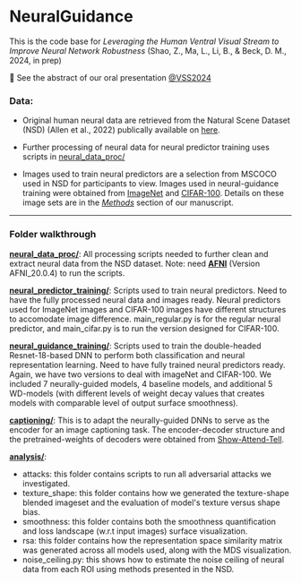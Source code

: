 # NeuralGuidance

This is the code base for *Leveraging the Human Ventral Visual Stream to Improve Neural Network Robustness* 
(Shao, Z., Ma, L., Li, B., & Beck, D. M., 2024, in prep)

:tada: See the abstract of our oral presentation [@VSS2024](https://www.visionsciences.org/talk-session/?id=164)

[//]: # (### figure)

[//]: # (### Abstract)

### Data:
- Original human neural data are retrieved from the Natural Scene Dataset (NSD) (Allen et al., 2022) publically available on [here](https://naturalscenesdataset.org/).

- Further processing of neural data for neural predictor training uses scripts in [neural_data_proc/](./neural_data_proc)

- Images used to train neural predictors are a selection from MSCOCO used in NSD for participants to view. Images used in neural-guidance training were obtained from [ImageNet](https://www.image-net.org/download.php) and [CIFAR-100](https://www.cs.toronto.edu/~kriz/cifar.html). Details on these image sets are in the [*Methods*]() section of our manuscript.

[//]: # (- Fully trained weights of neural predictors used in our experiment have also been made available [here]&#40;https://osf.io&#41;. )


***
### Folder walkthrough

[**neural_data_proc/**](./neural_data_proc): 
All processing scripts needed to further clean and extract neural data from the NSD dataset.
Note: need [**AFNI**](https://afni.nimh.nih.gov/pub/dist/doc/htmldoc/background_install/main_toc.html) (Version AFNI_20.0.4) to run the scripts.

[**neural_predictor_training/**](./neural_predictor_training): 
Scripts used to train neural predictors. Need to have the fully processed neural data and images ready. 
Neural predictors used for ImageNet images and CIFAR-100 images have different structures to accomodate image difference. 
main_regular.py is for the regular neural predictor, and main_cifar.py is to run the version designed for CIFAR-100.

[**neural_guidance_training/**](./neural_guidance_training):
Scripts used to train the double-headed Resnet-18-based DNN to perform both classification and neural representation learning. 
Need to have fully trained neural predictors ready. Again, we have two versions to deal with imageNet and CIFAR-100. 
We included 7 neurally-guided models, 4 baseline models, and additional 5 WD-models (with different levels of weight decay
values that creates models with comparable level of output surface smoothness).

[**captioning/**](./captioning):
This is to adapt the neurally-guided DNNs to serve as the encoder for an image captioning task. 
The encoder-decoder structure and the pretrained-weights of decoders were obtained from [Show-Attend-Tell](https://arxiv.org/abs/1502.03044).

[**analysis/**](./analysis):  
- attacks: this folder contains scripts to run all adversarial attacks we investigated.
- texture_shape: this folder contains how we generated the texture-shape blended imageset and the evaluation of model's texture versus shape bias. 
- smoothness: this folder contains both the smoothness quantification and loss landscape (w.r.t input images) surface visualization. 
- rsa: this folder contains how the representation space similarity matrix was generated across all models used, along with the MDS visualization.
- noise_ceiling.py: this shows how to estimate the noise ceiling of neural data from each ROI using methods presented in the NSD.


